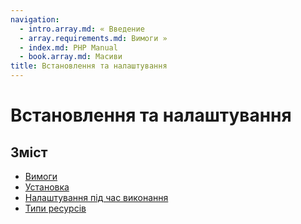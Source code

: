 ```yaml
---
navigation:
  - intro.array.md: « Введение
  - array.requirements.md: Вимоги »
  - index.md: PHP Manual
  - book.array.md: Масиви
title: Встановлення та налаштування
---
```

# Встановлення та налаштування

## Зміст

-   [Вимоги](array.requirements.md)
-   [Установка](array.installation.md)
-   [Налаштування під час виконання](array.configuration.md)
-   [Типи ресурсів](array.resources.md)
